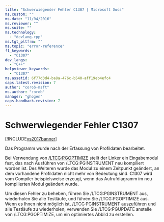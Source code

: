 ```yaml
---
title: "Schwerwiegender Fehler C1307 | Microsoft Docs"
ms.custom: ""
ms.date: "11/04/2016"
ms.reviewer: ""
ms.suite: ""
ms.technology: 
  - "devlang-cpp"
ms.tgt_pltfrm: ""
ms.topic: "error-reference"
f1_keywords: 
  - "C1307"
dev_langs: 
  - "C++"
helpviewer_keywords: 
  - "C1307"
ms.assetid: 6f77d3d4-ba8a-476c-b540-aff19eb4efc4
caps.latest.revision: 7
author: "corob-msft"
ms.author: "corob"
manager: "ghogen"
caps.handback.revision: 7
---
```

# Schwerwiegender Fehler C1307
[!INCLUDE[vs2017banner](../../assembler/inline/includes/vs2017banner.md)]

Das Programm wurde nach der Erfassung von Profildaten bearbeitet.  
  
 Bei Verwendung von [\/LTCG:PGOPTIMIZE](../../build/reference/ltcg-link-time-code-generation.md) stellt der Linker ein Eingabemodul fest, das nach Ausführen von \/LTCG:PGINSTRUMENT neu kompiliert worden ist. Des Weiteren wurde das Modul zu einem Zeitpunkt geändert, an dem vorhandene Profildaten nicht mehr von Bedeutung sind.  C1307 wird vom Compiler beispielsweise erzeugt, wenn das Aufrufdiagramm im neu kompilierten Modul geändert wurde.  
  
 Um diesen Fehler zu beheben, führen Sie \/LTCG:PGINSTRUMENT aus, wiederholen Sie alle Testläufe, und führen Sie \/LTCG:PGOPTIMIZE aus.  Wenn es Ihnen nicht möglich ist, \/LTCG:PGINSTRUMENT auszuführen und alle Testläufe zu wiederholen, verwenden Sie \/LTCG:PGUPDATE anstelle von \/LTCG:PGOPTIMIZE, um ein optimiertes Abbild zu erstellen.
